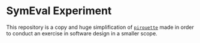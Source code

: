 # SymEval Experiment

This repository is a copy and huge simplification of [`pirouette`](https://github.com/tweag/pirouette) made
in order to conduct an exercise in software design in a smaller scope.
